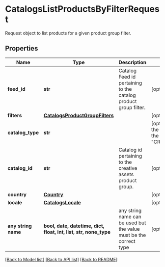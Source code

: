 # CatalogsListProductsByFilterRequest

Request object to list products for a given product group filter.

## Properties
Name | Type | Description | Notes
------------ | ------------- | ------------- | -------------
**feed_id** | **str** | Catalog Feed id pertaining to the catalog product group filter. | [optional] 
**filters** | [**CatalogsProductGroupFilters**](CatalogsProductGroupFilters.md) |  | [optional] 
**catalog_type** | **str** |  | [optional]  if omitted the server will use the default value of "CREATIVE_ASSETS"
**catalog_id** | **str** | Catalog id pertaining to the creative assets product group. | [optional] 
**country** | [**Country**](Country.md) |  | [optional] 
**locale** | [**CatalogsLocale**](CatalogsLocale.md) |  | [optional] 
**any string name** | **bool, date, datetime, dict, float, int, list, str, none_type** | any string name can be used but the value must be the correct type | [optional]

[[Back to Model list]](../README.md#documentation-for-models) [[Back to API list]](../README.md#documentation-for-api-endpoints) [[Back to README]](../README.md)


